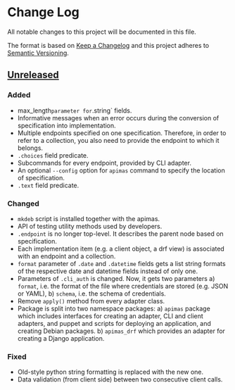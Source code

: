 # Change Log
All notable changes to this project will be documented in this file.

The format is based on [Keep a Changelog](http://keepachangelog.com/)
and this project adheres to [Semantic Versioning](http://semver.org/).

## [Unreleased]
### Added
- max_length` parameter for `.string` fields.
- Informative messages when an error occurs during the conversion
  of specification into implementation.
- Multiple endpoints specified on one specification. Therefore, in order
  to refer to a collection, you also need to provide the endpoint to which
  it belongs.
- `.choices` field predicate.
- Subcommands for every endpoint, provided by CLI adapter.
- An optional `--config` option for `apimas` command to specify the
  location of specification.
- `.text` field predicate.

### Changed
- `mkdeb` script is installed together with the apimas.
- API of testing utility methods used by developers.
- `.endpoint` is no longer top-level. It describes the parent node based
  on specification.
- Each implementation item (e.g. a client object, a drf view) is associated
  with an endpoint and a collection.
- `format` parameter of `.date` and `.datetime` fields gets a list
  string formats of the respective date and datetime fields instead of only
  one.
- Parameters of `.cli_auth` is changed. Now, it gets two parameters
  a) `format`, i.e. the format of the file where credentials are stored
  (e.g. JSON or YAML), b) `schema`, i.e. the schema of credentials.
- Remove `apply()` method from every adapter class.
- Package is split into two namespace packages: a) `apimas` package which
  includes interfaces for creating an adapter, CLI and client adapters, and
  puppet and scripts for deploying an application, and creating Debian packages.
  b) `apimas_drf` which provides an adapter for creating a Django application.

### Fixed
- Old-style python string formatting is replaced with the new one. 
- Data validation (from client side) between two consecutive client calls.

[Unreleased]: https://github.com/grnet/apimas/
